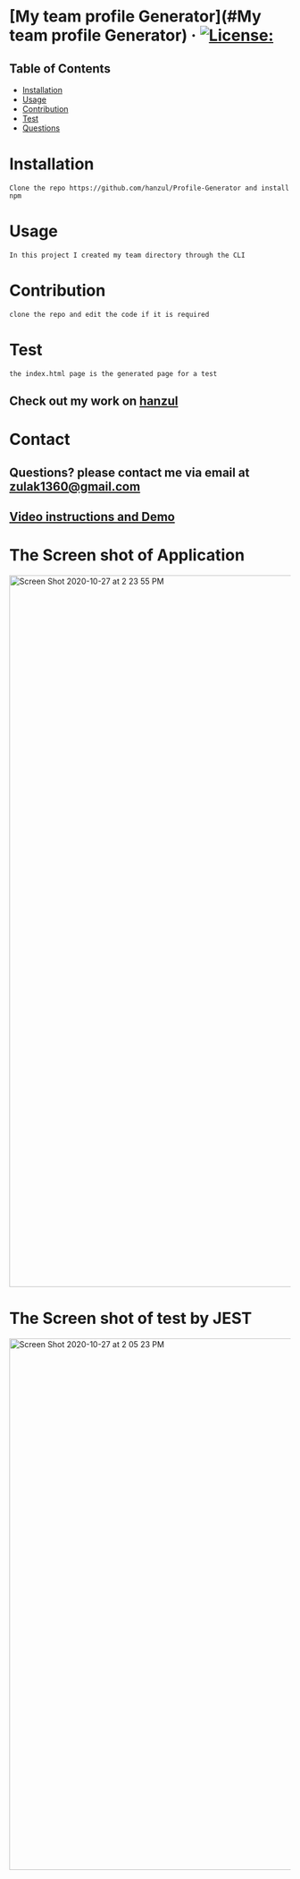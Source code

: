 # [My team profile Generator](#My team profile Generator) &middot; [![License:](https://img.shields.io/badge/License-MIT-yellow.svg)](https://opensource.org/licenses/MIT)
## Table of Contents
* [Installation](#Installation)
* [Usage](#usage)
* [Contribution](#Contribution)
* [Test](#Test)
* [Questions](#Contact)
# Installation
`Clone the repo https://github.com/hanzul/Profile-Generator and install npm `

# Usage
`In this project I created my team directory through the CLI`

# Contribution
`clone the repo and edit the code if it is required`

# Test
`the index.html page is the generated page for a test`

## Check out my work on [hanzul](https://github.com/hanzul)

# Contact 

## Questions? please contact me via email at <zulak1360@gmail.com> 

## [Video instructions and Demo](https://drive.google.com/file/d/1Es9FX21zMo58LMiZ8AG4R2B3HjGHKCmV/view)

# The Screen shot of Application

<img width="1272" alt="Screen Shot 2020-10-27 at 2 23 55 PM" src="https://user-images.githubusercontent.com/3277722/97364372-34b36b00-1861-11eb-9c18-0baeb06bc27f.png">

# The Screen shot of test by JEST

<img width="950" alt="Screen Shot 2020-10-27 at 2 05 23 PM" src="https://user-images.githubusercontent.com/3277722/97364387-3c730f80-1861-11eb-9d0c-dff2ccf1954e.png">

